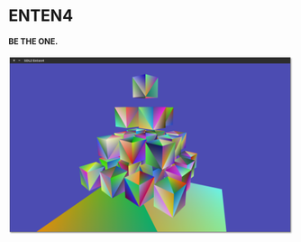 ENTEN4
========

#### BE THE ONE.

![screenshot](https://raw.githubusercontent.com/overdrivenpotato/enten4/master/enten4%20screenshot.png)
